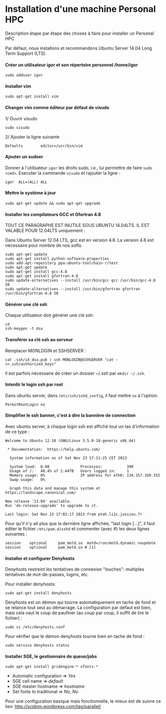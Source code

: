 Installation d'une machine Personal HPC
========================================

Description étape par étape des choses à faire pour installer un Personal HPC

Par défaut, nous installons et recommandons Ubuntu Server 14.04 Long Term Support (LTS).

#### Créer un utilisateur *igor* et son répertoire personnel /home/igor
```
sudo adduser igor
```
#### Installer vim
```
sudo apt-get install vim
```
#### Changer vim comme éditeur par défaut de visudo
1/ Ouvrir visudo
```
sudo visudo
```
2/ Ajouter la ligne suivante
```
Defaults        editor=/usr/bin/vim
```
#### Ajouter un sudoer
Donner à l'utilisateur `igor` les droits sudo, i.e., lui permettre de faire `sudo <cmd>`.
Executer la commande `visudo` et rajouter la ligne :
```
igor  ALL=(ALL) ALL
```
#### Mettre le système à jour
```
sudo apt-get update && sudo apt-get upgrade
```


#### Installer les compilateurs GCC et Gfortran 4.8
TOUT CE PARAGRAPHE EST INUTILE SOUS UBUNTU 14.04LTS. IL EST VALABLE POUR 12.04LTS uniquement :

Dans Ubuntu Server 12.04 LTS, gcc est en version 4.6. La version 4.8 est nécessaire pour nombre de nos softs.
```
sudo apt-get update
sudo apt-get install python-software-properties
sudo add-apt-repository ppa:ubuntu-toolchain-r/test
sudo apt-get update
sudo apt-get install gcc-4.8
sudo apt-get install gfortran-4.8
sudo update-alternatives --install /usr/bin/gcc gcc /usr/bin/gcc-4.8 50
sudo update-alternatives --install /usr/bin/gfortran gfortran /usr/bin/gfortran-4.8 50
```

#### Générer une clé ssh
Chaque utilisateur doit générer une clé ssh:
```
cd
ssh-keygen -t dsa
```

#### Transférer sa clé ssh au serveur
Remplacer MONLOGIN et SSHSERVER :
```
cat .ssh/id_dsa.pub | ssh MONLOGIN@SSHSERVER "cat - >>.ssh/authorized_keys"
```

Il est parfois nécessaire de créer un dossier ~/.ssh par `mkdir ~/.ssh`.

#### Interdir le login ssh par root
Dans ubuntu server, dans `/etc/ssh/sshd_config`, il faut mettre `no` à l'option:
```
PermitRootLogin no
```


#### Simplifier le ssh banner, c'est à dire la bannière de connection

Avec ubuntu server, à chaque login ssh est affiché tout un tas d'information de ce type :
```
Welcome to Ubuntu 12.10 (GNU/Linux 3.5.0-18-generic x86_64)

 * Documentation:  https://help.ubuntu.com/

  System information as of Sat Nov 23 17:11:25 CET 2013

  System load:  0.08              Processes:           399
  Usage of /:   40.4% of 2.44TB   Users logged in:     1
  Memory usage: 0%                IP address for eth0: 134.157.169.155
  Swap usage:   0%

  Graph this data and manage this system at https://landscape.canonical.com/

New release '13.04' available.
Run 'do-release-upgrade' to upgrade to it.

Last login: Sat Nov 23 17:02:17 2013 from ptah.li2c.jussieu.fr

```
Pour qu'il n'y ait plus que la dernière ligne affichée, "last login [...]", il faut éditer le fichier `/etc/pam.d/sshd` et commenter (avec #) les deux lignes suivantes :
```
session    optional     pam_motd.so  motd=/run/motd.dynamic noupdate
session    optional     pam_motd.so # [1]
```


#### Installer et configurer Denyhosts

Denyhosts restreint les tentatives de connexion "louches": multiples tentatives de mot-de-passes, logins, etc.

Pour installer denyhosts:
```
sudo apt-get install denyhosts
```
Denyhosts est un démon qui tourne automatiquement en tache de fond et se relance tout seul au démarrage.
La configuration par défaut est bien, mais cela vaut le coup de paufiner (au coup par coup, il suffit de lire le fichier) :
```
sudo vi /etc/denyhosts.conf
```

Pour vérifier que le démon denyhosts tourne bien en tache de fond :
```
sudo service denyhosts status
```

#### Installer SGE, le gestionnaire de queue/jobs
```
sudo apt-get install gridengine-* xfonts-*
```
- Automatic configuration => *Yes*
- SGE cell name => *default*
- SGE master hostname => *hostname*
- Set fonts to traditional => *No*, *No*

Pour une configuration basique mais fonctionnelle, le mieux est de suivre ce lien:
http://scidom.wordpress.com/tag/parallel/



